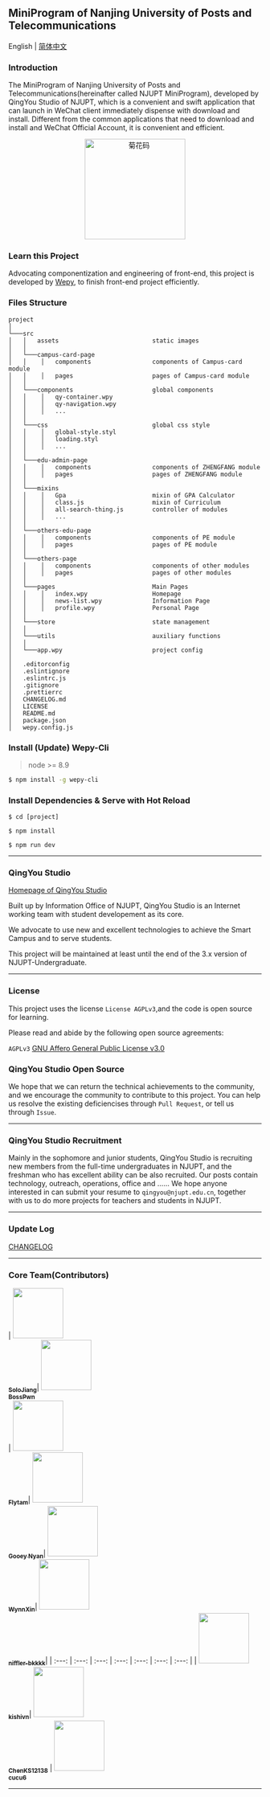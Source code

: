 ## MiniProgram of Nanjing University of Posts and Telecommunications

English | [简体中文](./README-zh_CN.md)

### Introduction

The MiniProgram of Nanjing University of Posts and Telecommunications(hereinafter called NJUPT MiniProgram), developed by QingYou Studio of NJUPT, which is a convenient and swift application that can launch in WeChat client immediately dispense with download and install. Different from the common applications that need to download and install and WeChat Official Account, it is convenient and efficient.

<p align="center">
<img src="https://static.airbob.org/under-graduate/undergraduate-qrcode.jpg" alt="菊花码" width="200" height="200">
</p>

### Learn this Project

Advocating componentization and engineering of front-end, this project is developed by [Wepy](https://github.com/tencent/wepy), to finish front-end project efficiently.

### Files Structure

```
project
│
└───src
│   │   assets                          static images
│   │
│   └───campus-card-page
│   │    │   components                 components of Campus-card module
│   │    │   pages                      pages of Campus-card module
│   │
│   └───components                      global components
│   │    │   qy-container.wpy
│   │    │   qy-navigation.wpy
│   │    │   ...
│   │
│   └───css               			    global css style
│   │    │   global-style.styl
│   │    │   loading.styl
│   │    │   ...
│   │
│   └───edu-admin-page
│   │    │   components                 components of ZHENGFANG module
│   │    │   pages                      pages of ZHENGFANG module
│   │
│   └───mixins
│   │    │   Gpa                        mixin of GPA Calculator
│   │    │   class.js                   mixin of Curriculum
│   │    │   all-search-thing.js        controller of modules
│   │    │   ...
│   │
│   └───others-edu-page
│   │    │   components                 components of PE module
│   │    │   pages                      pages of PE module
│   │
│   └───others-page
│   │    │   components                 components of other modules
│   │    │   pages                      pages of other modules
│   │
│   └───pages                           Main Pages
│   │    │   index.wpy                  Homepage
│   │    │   news-list.wpy			    Information Page
│   │    │   profile.wpy   			    Personal Page
│   │
│   └───store 						    state management
│   │
│   └───utils 						    auxiliary functions
│   │
│   └───app.wpy 					    project config
│
│   .editorconfig
│   .eslintignore
│   .eslintrc.js
│   .gitignore
│   .prettierrc
│   CHANGELOG.md
│   LICENSE
│   README.md
│   package.json
│   wepy.config.js

```

### Install (Update) Wepy-Cli

> node >= 8.9

```bash
$ npm install -g wepy-cli
```

### Install Dependencies & Serve with Hot Reload

```
$ cd [project]

$ npm install

$ npm run dev
```

------

### QingYou Studio

[Homepage of QingYou Studio](https://qingyou.njupt.edu.cn)

Built up by Information Office of NJUPT, QingYou Studio is an Internet working team with student developement as its core.

We advocate to use new and excellent technologies to achieve the Smart Campus and to serve students.

This project will be maintained at least until the end of the 3.x version of NJUPT-Undergraduate.

------

### License

This project uses the license `License AGPLv3`,and the code is open source for learning.

Please read and abide by the following open source agreements:

`AGPLv3` [GNU Affero General Public License v3.0](https://github.com/GreenPomelo/Undergraduate/blob/master/LICENSE)

### QingYou Studio Open Source

We hope that we can return the technical achievements to the community, and we encourage the community to contribute to this project. You can help us resolve the existing deficiencises through `Pull Request`, or tell us through `Issue`.

------

### QingYou Studio Recruitment

Mainly in the sophomore and junior students, QingYou Studio is recruiting new members from the full-time undergraduates in NJUPT, and the freshman who has excellent ability can be also recruited. Our posts contain technology, outreach, operations, office and ...... We hope anyone interested in can submit your resume to `qingyou@njupt.edu.cn`, together with us to do more projects for teachers and students in NJUPT.

------

### Update Log

[CHANGELOG](./CHANGELOG.md)

-----

### Core Team(Contributors)

| [<img src="https://github.com/solojiang.png?s=64" width="100px;"/><br /><sub><b>SoloJiang</b></sub>](https://github.com/solojiang)| [<img src="https://github.com/Bosspwn.png?s=64" width="100px;"/><br /><sub><b>BossPwn</b></sub>](https://github.com/Bosspwn)<br />  | [<img src="https://github.com/flytam.png?s=64" width="100px;"/><br /><sub><b>Flytam</b></sub>](https://github.com/flytam)| [<img src="https://github.com/GooeyNyan.png?s=64" width="100px;"/><br /><sub><b>Gooey Nyan</b></sub>](https://github.com/GooeyNyan)| [<img src="https://github.com/UZIhuhuhu.png?s=64" width="100px;"/><br /><sub><b>WynnXin</b></sub>](https://github.com/UZIhuhuhu)| [<img src="https://github.com/niffler-bkkkkk.png?s=64" width="100px;"/><br /><sub><b>niffler-bkkkk</b></sub>](https://github.com/niffler-bkkkkk)|
| :---: | :---: | :---: | :---: | :---: | :---: | :---: |
  |  [<img src="https://github.com/kishivn.png?s=64" width="100px;"/><br /><sub><b>kishivn</b></sub>](https://github.com/kishivn)| [<img src="https://github.com/ChenKS12138.png?s=64" width="100px;"/><br /><sub><b>ChenKS12138</b></sub>](https://github.com/ChenKS12138) | [<img src="https://github.com/cucu6.png?s=64" width="100px;"/><br /><sub><b>cucu6</b></sub>](https://github.com/cucu6)<br />

------
